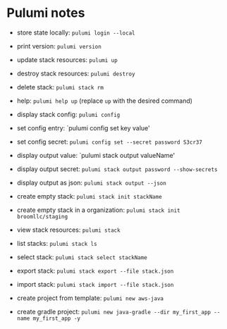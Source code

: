 # Pulumi notes
- store state locally: `pulumi login --local`
- print version: `pulumi version`
- update stack resources: `pulumi up`
- destroy stack resources: `pulumi destroy`
- delete stack: `pulumi stack rm`
- help: `pulumi help up` (replace `up` with the desired command)
- display stack config: `pulumi config`
- set config entry: `pulumi config set key value'
- set config secret: `pulumi config set --secret password S3cr37`
- display output value: `pulumi stack output valueName'
- display output secret: `pulumi stack output password --show-secrets`
- display output as json: `pulumi stack output --json`
- create empty stack: `pulumi stack init stackName`
- create empty stack in a organization: `pulumi stack init broomllc/staging`
- view stack resources: `pulumi stack`
- list stacks: `pulumi stack ls`
- select stack: `pulumi stack select stackName`
- export stack: `pulumi stack export --file stack.json`
- import stack: `pulumi stack import --file stack.json`


- create project from template: `pulumi new aws-java`
- create gradle project: `pulumi new java-gradle --dir my_first_app --name my_first_app -y`

